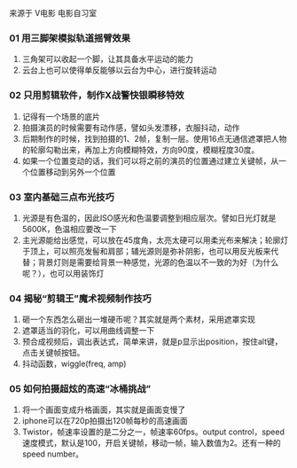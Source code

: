 来源于 V电影 电影自习室 
### 01 用三脚架模拟轨道摇臂效果
1. 三角架可以收起一个脚，让其具备水平运动的能力
2. 云台上也可以使得单反能够以云台为中心，进行旋转运动

### 02 只用剪辑软件，制作X战警快银瞬移特效
1. 记得有一个场景的底片
2. 拍摄演员的时候需要有动作感，譬如头发漂移，衣服抖动，动作
3. 后期制作的时候，找到拍摄的1、2帧，复制一层。使用16点无通信遮罩把人物的轮廓勾勒出来，再加上方向模糊特效，方向90度，模糊程度30度。
4. 如果一个位置变动的话，我们可以将之前的演员的位置通过建立关键帧，从一个位置移动到另外一个位置

### 03 室内基础三点布光技巧
1. 光源是有色温的，因此ISO感光和色温要调整到相应层次。譬如日光灯就是5600K，色温相应要改一下
2. 主光源能给出感觉，可以放在45度角，太亮太硬可以用柔光布来解决；轮廓灯于顶上，可以照亮发髻和肩部；辅光源则是弥补阴影，也可以用反光板来代替；背景灯则是需要给背景一种感觉，光源的色温以不一致的为好（为什么呢？），也可以用装饰灯

### 04 揭秘“剪辑王”魔术视频制作技巧
1. 砸一个东西怎么砸出一堆硬币呢？其实就是两个素材，采用遮罩实现
2. 遮罩适当的羽化，可以用曲线调整一下
3. 预合成视频后，调出表达式，简单来讲，就是p显示出position，按住alt键，点击关键帧按钮。
4. 抖动函数，wiggle(freq, amp)

### 05 如何拍摄超炫的高速“冰桶挑战” 
1. 将一个画面变成升格画面，其实就是画面变慢了
2. iphone可以在720p拍摄出120帧每秒的高速画面
3. Twistor，帧速率设置的是二分之一，帧速率60fps。output control，speed速度模式，默认是100，开启关键帧，移动一帧，输入数值为2。还有一种的speed number。
